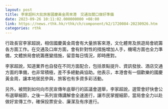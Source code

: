 ```yaml
---
layout: post
title: 李家超料大批旅客國慶黃金周來港　交通及關口做好準備
date: 2023-09-26 10:11:02.000000000 +08:00
link: https://news.rthk.hk/rthk/ch/component/k2/1720084-20230926.htm
categories: rthk
---
```


行政長官李家超說，相信國慶黃金周會有大量旅客來港，文化體育及旅遊局會統籌各方面工作。在交通及口岸方面，會有針對性的措施增加人手，機場方面也全力準備，文體旅局會統籌應變措施，留意每日情況，即時應對。

李家超說，知道業界也自發在不同方面配合，包括景點提升、資訊發放、酒店交通方面的準備，也非常積極，差不多總動員協助。他表示，本港會有一個歡樂的國慶黃金周，讓本地居民參與，旅客也有多資多彩活動。

另外，被問到如何向市民宣傳年底舉行的區議會選舉，李家超說，選管會好快會公布選舉細節，之後一系列宣傳講解會全速進行，讓市民掌握細節，當局會全力以赴做好宣傳工作，確保投票安全、廉潔及有序進行。
